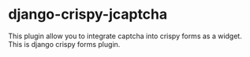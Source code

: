 # django-crispy-jcaptcha
This plugin allow you to integrate captcha into crispy forms as a widget.   This is django crispy forms plugin.
